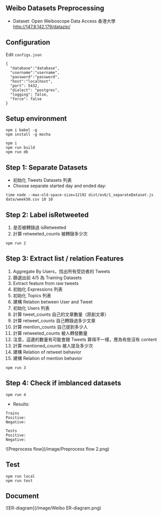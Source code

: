 ## Weibo Datasets Preprocessing

- Dataset: Open Weiboscope Data Access 香港大學 http://147.8.142.179/datazip/

## Configuration

Edit `configs.json`

```
{
  "database":"database",
  "username":"username",
  "password":"password",
  "host":"localhost",
  "port": 5432,
  "dialect": "postgres",
  "logging": false,
  "force": false
}
```

## Setup environment

```
npm i babel -g
npm install -g mocha

npm i
npm run build
npm run db
```

## Step 1: Separate Datasets

- 初始化 Tweets Datasets 列表
- Choose separate started day and ended day: 

```
time node --max-old-space-size=12192 dist/es6/1_separateDataset.js data/week50.csv 10 10
```

## Step 2: Label isRetweeted

1. 是否被轉錄過 isRetweeted
2. 計算 retweeted_counts 被轉錄多少次

```
npm run 2
```

## Step 3: Extract list / relation Features

1. Aggregate By Users，找出所有受訪者的 Tweets
2. 篩選出前 4/5 為 Training Datasets
3. Extract feature from raw tweets
  1. 初始化 Expressions 列表
  2. 初始化 Topics 列表
  3. 建構 Relation between User and Tweet
  4. 初始化 Users 列表
  2. 計算 tweet_counts   自己的文章數量（原創文章）
  3. 計算 retweet_counts 自己轉錄過多少文章
  4. 計算 mention_counts 自己提到多少人
  5. 計算 retweeted_counts  被人轉發數量
  6. 注意，這邊的數量有可能會跟 Tweets 算得不一樣，應為有些沒有 content
  7. 計算 mentioned_counts  被人提及多少次
  8. 建構 Relation of retweet behavior
  9. 建構 Relation of mention behavior

```
npm run 3
```

## Step 4: Check if imblanced datasets 

```
npm run 4
```

- Results: 

```
Trains
Positive: 
Negative: 

Tests
Positive: 
Negative: 
```

![Preprocess flow](/image/Preprocess flow 2.png)

## Test

```
npm run local
npm run test
```

## Document

![ER-diagram](/image/Weibo ER-diagram.png)